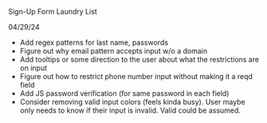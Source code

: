 Sign-Up Form Laundry List


04/29/24
- Add regex patterns for last name, passwords
- Figure out why email pattern accepts input w/o a domain
- Add tooltips or some direction to the user about what the restrictions are on
  input
- Figure out how to restrict phone number input without making it a reqd field
- Add JS password verification (for same password in each field)
- Consider removing valid input colors (feels kinda busy). User maybe only needs
  to know if their input is invalid. Valid could be assumed.